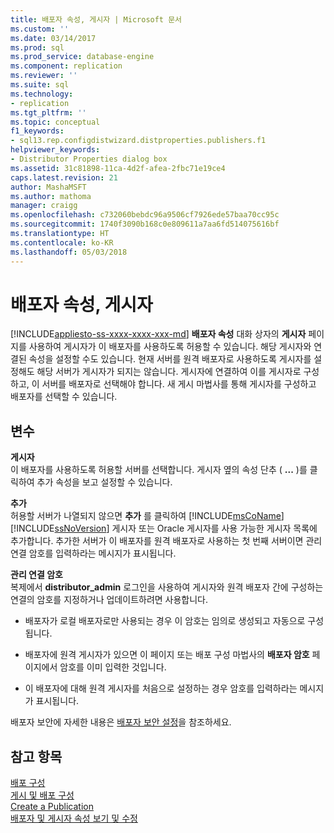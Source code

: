 ```yaml
---
title: 배포자 속성, 게시자 | Microsoft 문서
ms.custom: ''
ms.date: 03/14/2017
ms.prod: sql
ms.prod_service: database-engine
ms.component: replication
ms.reviewer: ''
ms.suite: sql
ms.technology:
- replication
ms.tgt_pltfrm: ''
ms.topic: conceptual
f1_keywords:
- sql13.rep.configdistwizard.distproperties.publishers.f1
helpviewer_keywords:
- Distributor Properties dialog box
ms.assetid: 31c81898-11ca-4d2f-afea-2fbc71e19ce4
caps.latest.revision: 21
author: MashaMSFT
ms.author: mathoma
manager: craigg
ms.openlocfilehash: c732060bebdc96a9506cf7926ede57baa70cc95c
ms.sourcegitcommit: 1740f3090b168c0e809611a7aa6fd514075616bf
ms.translationtype: HT
ms.contentlocale: ko-KR
ms.lasthandoff: 05/03/2018
---
```

# <a name="distributor-properties-publishers"></a>배포자 속성, 게시자
[!INCLUDE[appliesto-ss-xxxx-xxxx-xxx-md](../../includes/appliesto-ss-xxxx-xxxx-xxx-md.md)]
  **배포자 속성** 대화 상자의 **게시자** 페이지를 사용하여 게시자가 이 배포자를 사용하도록 허용할 수 있습니다. 해당 게시자와 연결된 속성을 설정할 수도 있습니다. 현재 서버를 원격 배포자로 사용하도록 게시자를 설정해도 해당 서버가 게시자가 되지는 않습니다. 게시자에 연결하여 이를 게시자로 구성하고, 이 서버를 배포자로 선택해야 합니다. 새 게시 마법사를 통해 게시자를 구성하고 배포자를 선택할 수 있습니다.  
  
## <a name="options"></a>변수  
 **게시자**  
 이 배포자를 사용하도록 허용할 서버를 선택합니다. 게시자 옆의 속성 단추 ( **...** )를 클릭하여 추가 속성을 보고 설정할 수 있습니다.  
  
 **추가**  
 허용할 서버가 나열되지 않으면 **추가** 를 클릭하여 [!INCLUDE[msCoName](../../includes/msconame-md.md)] [!INCLUDE[ssNoVersion](../../includes/ssnoversion-md.md)] 게시자 또는 Oracle 게시자를 사용 가능한 게시자 목록에 추가합니다. 추가한 서버가 이 배포자를 원격 배포자로 사용하는 첫 번째 서버이면 관리 연결 암호를 입력하라는 메시지가 표시됩니다.  
  
 **관리 연결 암호**  
 복제에서 **distributor_admin** 로그인을 사용하여 게시자와 원격 배포자 간에 구성하는 연결의 암호를 지정하거나 업데이트하려면 사용합니다.  
  
-   배포자가 로컬 배포자로만 사용되는 경우 이 암호는 임의로 생성되고 자동으로 구성됩니다.  
  
-   배포자에 원격 게시자가 있으면 이 페이지 또는 배포 구성 마법사의 **배포자 암호** 페이지에서 암호를 이미 입력한 것입니다.  
  
-   이 배포자에 대해 원격 게시자를 처음으로 설정하는 경우 암호를 입력하라는 메시지가 표시됩니다.  
  
 배포자 보안에 자세한 내용은 [배포자 보안 설정](../../relational-databases/replication/security/secure-the-distributor.md)을 참조하세요.  
  
## <a name="see-also"></a>참고 항목  
 [배포 구성](../../relational-databases/replication/configure-distribution.md)   
 [게시 및 배포 구성](../../relational-databases/replication/configure-publishing-and-distribution.md)   
 [Create a Publication](../../relational-databases/replication/publish/create-a-publication.md)   
 [배포자 및 게시자 속성 보기 및 수정](../../relational-databases/replication/view-and-modify-distributor-and-publisher-properties.md)  
  
  
